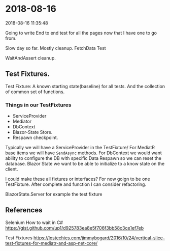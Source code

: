 # 2018-08-16

2018-08-16 11:35:48

Going to write End to end test for all the pages now that I have one to go from.

Slow day so far.  Mostly cleanup. FetchData Test

WaitAndAssert cleanup.

## Test Fixtures.
Test Fixture: A known starting state(baseline) for all tests.
And the collection of common set of functions.

### Things in our TestFixtures
  * ServiceProvider
  * Mediator
  * DbContext
  * Blazor-State Store.
  * Respawn checkpoint.

Typically we will have a ServiceProvider in the TestFixture/
For MediatR base items we will have `SendAsync` methods.
For DbContext we would want ability to configure the DB with specific Data
Respawn so we can reset the database.
Blazor State we want to be able to initialize to a know state on the client.

I could make these all fixtures or interfaces?  For now goign to be one TestFixture. After complete and function I can consider refactoring.

BlazorState.Server for example the test fixture 


## References
Selenium How to wait in C# 
https://gist.github.com/up1/d925783ea8e5f706f3bb58c3ce1ef7eb

Test Fixtures
https://lostechies.com/jimmybogard/2016/10/24/vertical-slice-test-fixtures-for-mediatr-and-asp-net-core/